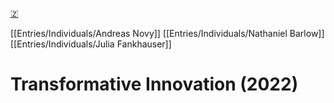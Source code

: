[🇿](zotero://select/library/items/PUA6ITT6)

[[Entries/Individuals/Andreas Novy]] [[Entries/Individuals/Nathaniel Barlow]] [[Entries/Individuals/Julia Fankhauser]] 
# Transformative Innovation (2022)


